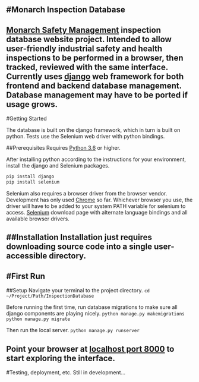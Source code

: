 #Monarch Inspection Database
---
[Monarch Safety Management](http://monarchsafetymanagement.com) inspection database website project. Intended to allow user-friendly industrial safety and health inspections to be performed in a browser, then tracked, reviewed with the same interface. Currently uses [django](https:djangoproject.com "django homepage") web framework for both frontend and backend database management. Database management may have to be ported if usage grows.
---

#Getting Started

The database is built on the django framework, which in turn is built on python. Tests use the Selenium web driver with python bindings.

##Prerequisites
Requires [Python 3.6](https://python.org/downloads/ "Python download page") or higher.

After installing python according to the instructions for your environment, install the django and Selenium packages.
```python
pip install django
pip install selenium
```
Selenium also requires a browser driver from the browser vendor. Development has only used [Chrome](https://chromedriver.storage.googleapis.com/index.html?path=2.35/ "Chrome driver download") so far. Whichever browser you use, the driver will have to be added to your system PATH variable for selenium to access. [Selenium](http://www.seleniumhq.org/download/ "Selenium download page") download page with alternate language bindings and all available browser drivers.

##Installation
Installation just requires downloading source code into a single user-accessible directory.
---

#First Run
---

##Setup
Navigate your terminal to the project directory.
`cd ~/Project/Path/InspectionDatabase`

Before running the first time, run database migrations to make sure all django components are playing nicely.
`python manage.py makemigrations`
`python manage.py migrate`

Then run the local server.
`python manage.py runserver`

Point your browser at [localhost port 8000](http://localhost:8000/) to start exploring the interface.
---

#Testing, deployment, etc.
Still in development...
